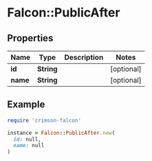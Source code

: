 # Falcon::PublicAfter

## Properties

| Name | Type | Description | Notes |
| ---- | ---- | ----------- | ----- |
| **id** | **String** |  | [optional] |
| **name** | **String** |  | [optional] |

## Example

```ruby
require 'crimson-falcon'

instance = Falcon::PublicAfter.new(
  id: null,
  name: null
)
```

